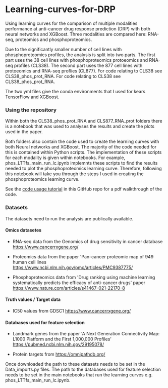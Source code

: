 # Learning-curves-for-DRP

Using learning curves for the comparison of multiple modalities performance at anti-cancer drug response prediction (DRP) with both neural networks and XGBoost.
Three modalities are compared here: RNA-seq, proteomics and phosphoproteomics.

Due to the significantly smaller number of cell lines with phosphoproteomics profiles, the analysis is split into two parts. The first part uses the 38 cell lines with phosphoproteomics protoeomics and RNA-seq profiles (CLS38). The second part uses the 877 cell lines with  protoeomics and RNA-seq proflies (CL877). For code relating to CLS38 see CLS38_phos_prot_RNA. For code relating to CLS38 see CLS38_phos_prot_RNA. 

The two yml files give the conda environments that I used for kears TensorFlow and XGBoost. 


### Using the repository 
Within both the CLS38_phos_prot_RNA and CLS877_RNA_prot folders there is a notebook that was used to analyses the results and create the plots used in the paper. 

Both folders also contain the code used to create the learning curves with both Neural networks and XGBoost. The majority of the code needed for this is contained within Python scripts. The implementation of these scripts for each modality is given within notebooks. For example, phos_LTTfs_main_run_lc.ipynb implemnts these scripts to find the results needed to plot the phosphoproteomics learning curve. Therefore, following this notebook will take you through the steps I used in creating the phosphoproteomics learning curve. 

See the [code usage tutorial](https://github.com/Nik-BB/Learning-curves-for-DRP/blob/main/code-usage-tutorial.pdf) in this GitHub repo for a pdf walkthrough of the code.

### Datasets
The datasets need to run the analysis are publically available. 

#### Omics datasetes

* RNA-seq data from the Genomics of drug sensitivity in cancer database https://www.cancerrxgene.org/

* Proteomics data from the paper 'Pan-cancer proteomic map of 949 human cell lines https://www.ncbi.nlm.nih.gov/pmc/articles/PMC9387775/

* Phosphoproteomics data from 'Drug ranking using machine learning systematically predicts the efficacy of anti-cancer drugs' paper https://www.nature.com/articles/s41467-021-22170-8

#### Truth values / Target data

* IC50 values from GDSC1 https://www.cancerrxgene.org/

#### Databases used for feature selection 

* Landmark genes from  the paper 'A Next Generation Connectivity Map: L1000 Platform and the First 1,000,000 Profiles' https://pubmed.ncbi.nlm.nih.gov/29195078/

* Protein targets from https://omnipathdb.org/

Once downloaded the path to these datasets needs to be set in the Data_imports.py files. The path to the databases used for feature selection needs to be set in the main notebooks that run the learning curves e.g. phos_LTTfs_main_run_lc.ipynb. 
